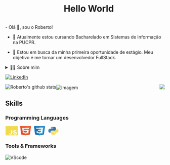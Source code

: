 <!--título-->
<div id="user-content-toc">
  <ul align="center">
    <summary><h1 style="display: inline-block;">Hello World</h1></summary>
</div>

<!-- Presentation -->
<p>
  - Olá 👋, sou o Roberto!

  - 🌱 Atualmente estou cursando Bacharelado em Sistemas de Informação na PUCPR.

  - 🔭 Estou em busca da minha primeira oportunidade de estágio. Meu objetivo é me tornar um desenvolvedor FullStack.
</p>

<!-- Dropdown -->
<details>
  <summary>👨‍💻 Sobre mim</summary>

  - 💬 Tenho 19 anos e atualmente moro em Curitiba. Tenho conhecimento com Python, HTML, CSS e JavaScript.

  - ⚡ Além disso, tenho uma paixão por mangá, manhua e manhwa. Acredito que isso amplia minha criatividade e minha perspectiva sobre narrativas e soluções de problemas. Nos momentos de lazer, gosto de assistir filmes e também sou um entusiasta de jogos.
</details>

<!-- Links -->
[![LinkedIn](https://img.shields.io/badge/LinkedIn-0077B5?style=for-the-badge&logo=linkedin&logoColor=white)](https://www.linkedin.com/in/robertozhou/)

<!-- GithubStats -->
<a href="https://github.com/robertozhou/github-readme-stats"><img align="left" src="https://github-readme-stats.vercel.app/api?username=robertozhou&show_icons=true&theme=tokyonight" alt="Roberto's github stats" /></a>
<a href="https://github.com/robertozhou/github-readme-stats"><img align="right" src="https://github-readme-stats.vercel.app/api/top-langs/?username=robertozhou&layout=compact&theme=tokyonight&hide_border=true" /></a>

<!-- Portfolio -->

<!-- GIF -->
<p align="left">
  <img align="center" src="https://github.com/RobertoZhou/RobertoZhou/assets/141890618/78823818-99c0-4136-9a4f-379c9f0978ec" alt="Imagem">
</p>

##  Skills
<!-- Skills: Programming Languages -->
  <div style="flex-basis: 48%;">
    <h3>Programming Languages</h3>
    <img align="center" alt="Js" height="30" width="40" src="https://raw.githubusercontent.com/devicons/devicon/master/icons/javascript/javascript-plain.svg">
    <img align="center" alt="HTML" height="30" width="40" src="https://raw.githubusercontent.com/devicons/devicon/master/icons/html5/html5-original.svg">
    <img align="center" alt="CSS" height="30" width="40" src="https://raw.githubusercontent.com/devicons/devicon/master/icons/css3/css3-original.svg">
    <img align="center" alt="Python" height="30" width="40" src="https://raw.githubusercontent.com/devicons/devicon/master/icons/python/python-original.svg">
  </div>

  <!-- Skills: Tools & Frameworks -->
  <div style="flex-basis: 48%;">
    <h3>Tools & Frameworks</h3>
    <img align="center" alt="VScode" height="30" width="40" src="https://cdn.jsdelivr.net/gh/devicons/devicon/icons/vscode/vscode-original.svg">
  </div>
